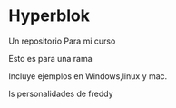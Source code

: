 # Hyperblok
Un repositorio Para mi curso

Esto es para una rama

Incluye ejemplos en Windows,linux y mac.

ls personalidades de freddy